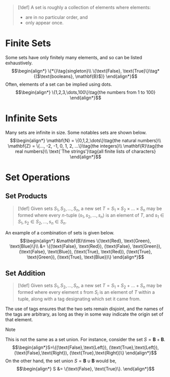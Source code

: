 >[!def]
>A set is roughly a collection of elements where elements:
>- are in no particular order, and
>- only appear once.

# Finite Sets
Some sets have only finitely many elements, and so can be listed exhaustively.
$$\begin{align*}
\{*\}\tag{singleton}\\
\{\text{False}, \text{True}\}\tag*{($\text{booleans}, \mathbf{B}$)}
\end{align*}$$
Often, elements of a set can be implied using dots.
$$\begin{align*}
\{1,2,3,\dots,100\}\tag{the numbers from 1 to 100}
\end{align*}$$
# Infinite Sets
Many sets are infinite in size. Some notables sets are shown below.
$$\begin{align*}
\mathbf{N} = \{0,1,2,\dots\}\tag{the natural numbers}\\
\mathbf{Z} = \{..., -2, -1, 0, 1, 2, ...\}\tag{the integers}\\
\mathbf{R}\tag{the real numbers}\\
\text{`The strings'}\tag{all finite lists of characters}
\end{align*}$$
# Set Operations
## Set Products
>[!def]
>Given sets $S_{1}, S_{2}, ..., S_{n}$, a new set $T=S_{1}\times S_{2}\times ...\times S_{n}$ may be formed where every $n$-tuple $(s_{1}, s_{2},...,s_{n})$ is an element of $T$, and $s_{1}\in S_{1}, s_{2}\in S_{2}, ..., s_{n}\in S_{n}$.

An example of a combination of sets is given below.
$$\begin{align*}
&\mathbf{B}\times \{\text{Red}, \text{Green}, \text{Blue}\}\\
&= \{(\text{False}, \text{Red}), (\text{False}, \text{Green}), (\text{False}, \text{Blue}), (\text{True}, \text{Red}), (\text{True}, \text{Green}), (\text{True}, \text{Blue})\}
\end{align*}$$
## Set Addition
>[!def]
>Given sets $S_{1}, S_{2}, ..., S_{n}$, a new set $T=S_{1}+S_{2}+\dots+S_{n}$ may be formed where every element $s$ from $S_{i}$ is an element of $T$ within a tuple, along with a tag designating which set it came from.

The use of tags ensures that the two sets remain disjoint, and the names of the tags are arbitrary, as long as they in some way indicate the origin set of that element.
>[!note]
>This is not the same as a set union. For instance, consider the set $S = \mathbf{B}+\mathbf{B}$.
>$$\begin{align*}S=\{(\text{False},\text{Left}), (\text{True},\text{Left}), (\text{False},\text{Right}), (\text{True},\text{Right})\}
\end{align*}$$
>On the other hand, the set union $S = \mathbf{B}\cup\mathbf{B}$ would be,
>$$\begin{align*}
S &= \{\text{False}, \text{True}\}.
\end{align*}$$


